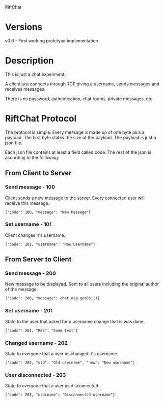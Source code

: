 RiftChat

# Versions

v0.0 - First working prototype implementation

# Description

This is just a chat experiment.

A client just connects through TCP giving a username, sends messages and
receives messages.

There is no password, authentication, chat rooms, private messages, etc.

# RiftChat Protocol

The protocol is simple. Every message is made up of one byte plus a payload.
The first byte states the size of the payload. The payload is just a json file.

Each json file contains at least a field called code. The rest of the json is
according to the following:

## From Client to Server

### Send message - 100

Client sends a new message to the server. Every connected user will receive
this message.

    {"code": 100, "message": "New Message"}

### Set username - 101

Client changes it's username.

    {"code": 101, "username": "New Username"}

## From Server to Client

### Send message - 200

New message to be displayed. Sent to all users including the original author of
the message.

    {"code": 200, "message": chat_msg.getObj()}

### Set username - 201

State to the user that asked for a username change that is was done.

    {"code": 201, "Res": "Some text"}

### Changed username - 202

State to everyone that a user as changed it's username.

    {"code": 202, "old": "Old username", "new": "New username"}

### User disconnected - 203

State to everyone that a user as disconnected.

    {"code": 203, "username": "Disconnected username"}
